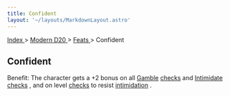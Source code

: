 ```yaml
---
title: Confident
layout: '~/layouts/MarkdownLayout.astro'
---
```


[ Index ](/) > [ Modern D20 ](/modern.d20.srd) > [ Feats ](/modern.d20.srd/feats) > Confident

##  Confident

Benefit: The character gets a +2 bonus on all [ Gamble](/modern.d20.srd/skills/gamble) [ checks](/modern.d20.srd/skills/skill.basics.php#skill) and [ Intimidate](/modern.d20.srd/skills/intimidate) [ checks](/modern.d20.srd/skills/skill.basics.php#skill) , and on level [ checks](/modern.d20.srd/skills/skill.basics.php#skill) to resist [ intimidation](/modern.d20.srd/skills/intimidate) .

